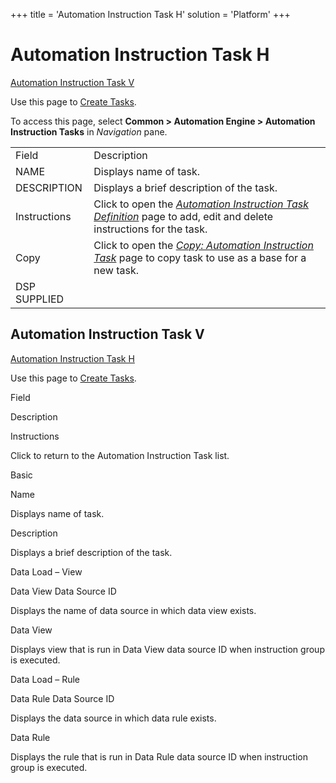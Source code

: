 +++
title = 'Automation Instruction Task H'
solution = 'Platform'
+++

# Automation Instruction Task H

[Automation Instruction Task V](#Automation_Instruction2)

<div class="use">

Use this page to [Create Tasks](../Use_Cases/Create_Tasks.htm).

</div>

To access this page, select <span style="font-weight: bold;">Common \>
Automation Engine \> Automation Instruction Tasks</span> in
<span style="font-style: italic;">Navigation</span>
pane.

|              |                                                                                                                                                                                                         |
| ------------ | ------------------------------------------------------------------------------------------------------------------------------------------------------------------------------------------------------- |
| Field        | Description                                                                                                                                                                                             |
| NAME         | Displays name of task.                                                                                                                                                                                  |
| DESCRIPTION  | Displays a brief description of the task.                                                                                                                                                               |
| Instructions | Click to open the <span style="font-style: italic;">[Automation Instruction Task Definition](Automation_Instruction_Task_Definition.htm)</span> page to add, edit and delete instructions for the task. |
| Copy         | Click to open the <span style="font-style: italic;">[Copy: Automation Instruction Task](../Use_Cases/Copy_Automation_Instruction_Task.htm)</span> page to copy task to use as a base for a new task.    |
| DSP SUPPLIED |                                                                                                                                                                                                         |

## <span id="Automation_Instruction2"></span>Automation Instruction Task V

[Automation Instruction Task H](Automation_Instruction_Task_H.htm)

<div class="use">

Use this page to [Create Tasks](../Use_Cases/Create_Tasks.htm).

</div>

Field

Description

Instructions

Click to return to the Automation Instruction Task list.

Basic

Name

Displays name of task.

Description

Displays a brief description of the task.

Data Load – View

Data View Data Source ID

Displays the name of data source in which data view exists.

Data View

Displays view that is run in Data View data source ID when instruction
group is executed.

Data Load – Rule

Data Rule Data Source ID

Displays the data source in which data rule exists.

Data Rule

Displays the rule that is run in Data Rule data source ID when
instruction group is executed.
